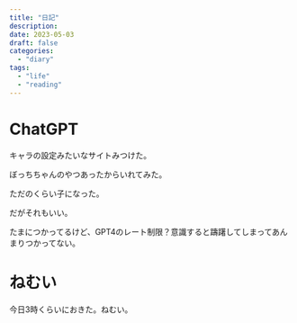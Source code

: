 ```yaml
---
title: "日記"
description:
date: 2023-05-03
draft: false
categories:
  - "diary"
tags:
  - "life"
  - "reading"
---
```


# ChatGPT

キャラの設定みたいなサイトみつけた。

ぼっちちゃんのやつあったからいれてみた。

ただのくらい子になった。

だがそれもいい。

たまにつかってるけど、GPT4のレート制限？意識すると躊躇してしまってあんまりつかってない。

# ねむい

今日3時くらいにおきた。ねむい。
